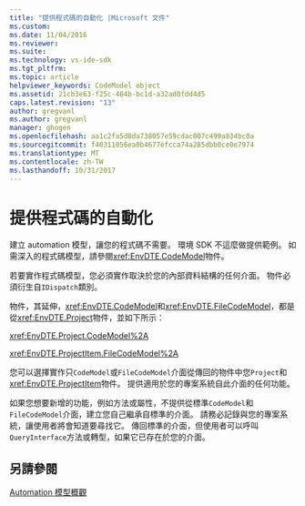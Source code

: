 ```yaml
---
title: "提供程式碼的自動化 |Microsoft 文件"
ms.custom: 
ms.date: 11/04/2016
ms.reviewer: 
ms.suite: 
ms.technology: vs-ide-sdk
ms.tgt_pltfrm: 
ms.topic: article
helpviewer_keywords: CodeModel object
ms.assetid: 21cb3e63-f25c-404b-bc1d-a32ad0fdd4d5
caps.latest.revision: "13"
author: gregvanl
ms.author: gregvanl
manager: ghogen
ms.openlocfilehash: aa1c2fa5d0da738057e59cdac007c499a834bc0a
ms.sourcegitcommit: f40311056ea0b4677efcca74a285dbb0ce0e7974
ms.translationtype: MT
ms.contentlocale: zh-TW
ms.lasthandoff: 10/31/2017
---
```

# <a name="providing-automation-for-code"></a>提供程式碼的自動化
建立 automation 模型，讓您的程式碼不需要。 環境 SDK 不這麼做提供範例。 如需深入的程式碼模型，請參閱<xref:EnvDTE.CodeModel>物件。  
  
 若要實作程式碼模型，您必須實作取決於您的內部資料結構的任何介面。 物件必須衍生自`IDispatch`類別。  
  
 物件，其延伸，<xref:EnvDTE.CodeModel>和<xref:EnvDTE.FileCodeModel>，都是從<xref:EnvDTE.Project>物件，並如下所示：  
  
 <xref:EnvDTE.Project.CodeModel%2A>  
  
 <xref:EnvDTE.ProjectItem.FileCodeModel%2A>  
  
 您可以選擇實作只`CodeModel`或`FileCodeModel`介面從傳回的物件中您`Project`和<xref:EnvDTE.ProjectItem>物件。 提供適用於您的專案系統自此介面的任何功能。  
  
 如果您想要新增的功能，例如方法或屬性，不提供從標準`CodeModel`和`FileCodeModel`介面，建立您自己繼承自標準的介面。 請務必記錄與您的專案系統，讓使用者將會知道要尋找它。 傳回標準的介面，但使用者可以呼叫`QueryInterface`方法或轉型，如果它已存在於您的介面。  
  
## <a name="see-also"></a>另請參閱  
 [Automation 模型概觀](../../extensibility/internals/automation-model-overview.md)
